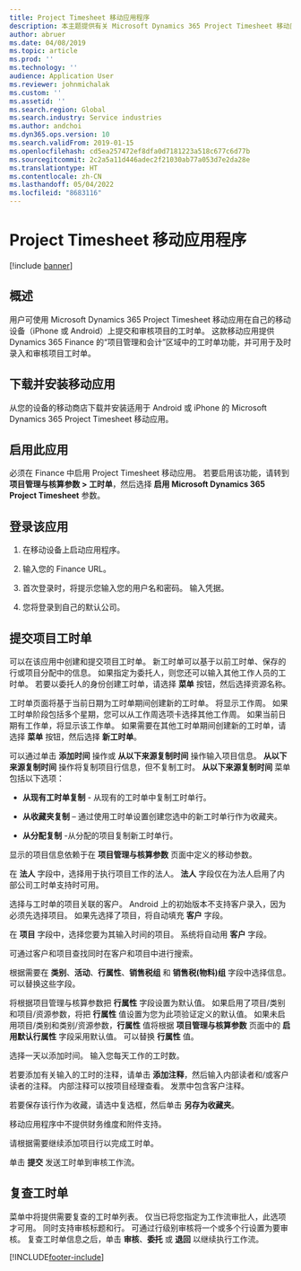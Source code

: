 ```yaml
---
title: Project Timesheet 移动应用程序
description: 本主题提供有关 Microsoft Dynamics 365 Project Timesheet 移动应用程序的信息。 用户可使用 Project Timesheet 移动应用在自己的移动设备上提交和审核项目的工时单。
author: abruer
ms.date: 04/08/2019
ms.topic: article
ms.prod: ''
ms.technology: ''
audience: Application User
ms.reviewer: johnmichalak
ms.custom: ''
ms.assetid: ''
ms.search.region: Global
ms.search.industry: Service industries
ms.author: andchoi
ms.dyn365.ops.version: 10
ms.search.validFrom: 2019-01-15
ms.openlocfilehash: cd5ea257472ef8dfa0d7181223a518c677c6d77b
ms.sourcegitcommit: 2c2a5a11d446adec2f21030ab77a053d7e2da28e
ms.translationtype: HT
ms.contentlocale: zh-CN
ms.lasthandoff: 05/04/2022
ms.locfileid: "8683116"
---
```

# <a name="project-timesheet-mobile-application"></a>Project Timesheet 移动应用程序

[!include [banner](../includes/banner.md)]

## <a name="overview"></a>概述

用户可使用 Microsoft Dynamics 365 Project Timesheet 移动应用在自己的移动设备（iPhone 或 Android）上提交和审核项目的工时单。 这款移动应用提供 Dynamics 365 Finance 的“项目管理和会计”区域中的工时单功能，并可用于及时录入和审核项目工时单。

## <a name="download-and-install-the-mobile-app"></a>下载并安装移动应用

从您的设备的移动商店下载并安装适用于 Android 或 iPhone 的 Microsoft Dynamics 365 Project Timesheet 移动应用。

## <a name="enable-the-app"></a>启用此应用 

必须在 Finance 中启用 Project Timesheet 移动应用。 若要启用该功能，请转到 **项目管理与核算参数 \> 工时单**，然后选择 **启用 Microsoft Dynamics 365 Project Timesheet** 参数。

## <a name="sign-in-to-the-app"></a>登录该应用

1.  在移动设备上启动应用程序。

2.  输入您的 Finance URL。

3.  首次登录时，将提示您输入您的用户名和密码。 输入凭据。

4.  您将登录到自己的默认公司。

## <a name="submit-a-project-timesheet"></a>提交项目工时单

可以在该应用中创建和提交项目工时单。 新工时单可以基于以前工时单、保存的行或项目分配中的信息。 如果指定为委托人，则您还可以输入其他工作人员的工时单。 若要以委托人的身份创建工时单，请选择 **菜单** 按钮，然后选择资源名称。

工时单页面将基于当前日期为工时单期间创建新的工时单。 将显示工作周。 如果工时单阶段包括多个星期，您可以从工作周选项卡选择其他工作周。
如果当前日期有工作单，将显示该工作单。 如果需要在其他工时单期间创建新的工时单，请选择 **菜单** 按钮，然后选择 **新工时单**。

可以通过单击 **添加时间** 操作或 **从以下来源复制时间** 操作输入项目信息。 **从以下来源复制时间** 操作将复制项目行信息，但不复制工时。 **从以下来源复制时间** 菜单包括以下选项：

- **从现有工时单复制** - 从现有的工时单中复制工时单行。

- **从收藏夹复制** – 通过使用工时单设置创建您选中的新工时单行作为收藏夹。

- **从分配复制** -从分配的项目复制新工时单行。

显示的项目信息依赖于在 **项目管理与核算参数** 页面中定义的移动参数。

在 **法人** 字段中，选择用于执行项目工作的法人。 **法人** 字段仅在为法人启用了内部公司工时单支持时可用。

选择与工时单的项目关联的客户。 Android 上的初始版本不支持客户录入，因为必须先选择项目。 如果先选择了项目，将自动填充 **客户** 字段。

在 **项目** 字段中，选择您要为其输入时间的项目。 系统将自动用 **客户** 字段。

可通过客户和项目查找同时在客户和项目中进行搜索。

根据需要在 **类别**、**活动**、**行属性**、**销售税组** 和 **销售税(物料)组** 字段中选择信息。 可以替换这些字段。

将根据项目管理与核算参数把 **行属性** 字段设置为默认值。 如果启用了项目/类别和项目/资源参数，将把 **行属性** 值设置为您为此项验证定义的默认值。 如果未启用项目/类别和类别/资源参数，**行属性** 值将根据 **项目管理与核算参数** 页面中的 **启用默认行属性** 字段采用默认值。 可以替换 **行属性** 值。

选择一天以添加时间。 输入您每天工作的工时数。

若要添加有关输入的工时的注释，请单击 **添加注释**，然后输入内部读者和/或客户读者的注释。
内部注释可以按项目经理查看。 发票中包含客户注释。

若要保存该行作为收藏，请选中复选框，然后单击 **另存为收藏夹**。

移动应用程序中不提供财务维度和附件支持。

请根据需要继续添加项目行以完成工时单。

单击 **提交** 发送工时单到审核工作流。

## <a name="review-timesheets"></a>复查工时单

菜单中将提供需要复查的工时单列表。 仅当已将您指定为工作流审批人，此选项才可用。 同时支持审核标题和行。 可通过行级别审核将一个或多个行设置为要审核。 复查工时单信息之后，单击 **审核**、**委托** 或 **退回** 以继续执行工作流。


[!INCLUDE[footer-include](../includes/footer-banner.md)]
